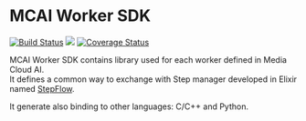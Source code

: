 # MCAI Worker SDK

[![Build Status](https://api.travis-ci.org/media-cloud-ai/mcai_worker_sdk.svg?branch=master)](https://travis-ci.org/media-cloud-ai/mcai_worker_sdk)
[![](http://meritbadge.herokuapp.com/mcai_worker_sdk)](https://crates.io/crates/mcai_worker_sdk)
[![Coverage Status](https://coveralls.io/repos/github/media-cloud-ai/mcai_worker_sdk/badge.svg?branch=master)](https://coveralls.io/github/media-cloud-ai/mcai_worker_sdk?branch=master)

MCAI Worker SDK contains library used for each worker defined in Media Cloud AI.  
It defines a common way to exchange with Step manager developed in Elixir named [StepFlow](https://hexdocs.pm/step_flow/readme.html).  
  
It generate also binding to other languages: C/C++ and Python.  
